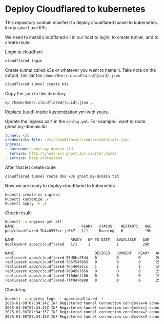 # Deploy Cloudflared to kubernetes

This repository contain manifest to deploy cloudflared tunnel to kubernetes.
In my case I use K3s.

We need to install cloudflared cli in our host to login, to create tunnel, and to create route.

Login to cloudflare

```bash
cloudflared login
```

Create tunnel called k3s or whatever you want to name it.
Take note on the output, similiar too `/home/User/.cloudflared/{uuid}.json`

```bash
cloudflared tunnel create k3s
```

Copy the json to this directory

```bash
cp /home/User/.cloudflared/{uuid}.json .
```

Replace {uuid} inside kustomization.yml with yours.

Update the ingress part in the `config.yml`.
For example i want to route ghost.my-domain.tld

```yml
tunnel: k3s
credentials-file: /etc/cloudflared/creds/credentials.json
ingress:
- hostname: ghost.my-domain.tld
  service: http://ghost-svc.ghost.svc.cluster.local
- service: http_status:404
```

After that let create route

```bash
cloudflared tunnel route dns k3s ghost.my-domain.tld
```

Now we are ready to deploy cloudflared to kubernetes

```bash
kubectl create ns ingress
kubectl kustomize ./
kubectl apply -k ./
```

Check result:

```bash
kubectl -n ingress get all
NAME                               READY   STATUS    RESTARTS   AGE
pod/cloudflared-7b446955cc-jr6k7   1/1     Running   0          19h

NAME                          READY   UP-TO-DATE   AVAILABLE   AGE
deployment.apps/cloudflared   1/1     1            1           26h

NAME                                     DESIRED   CURRENT   READY   AGE
replicaset.apps/cloudflared-55d8bc95d4   0         0         0       26h
replicaset.apps/cloudflared-7867545b65   0         0         0       25h
replicaset.apps/cloudflared-7b446955cc   1         1         1       19h
replicaset.apps/cloudflared-7d94587b56   0         0         0       25h
replicaset.apps/cloudflared-7f6ddbff66   0         0         0       19h
replicaset.apps/cloudflared-7ff947b998   0         0         0       25h
```

Check log

```bash
kubectl -n ingress logs -l app=cloudflared -f
2025-01-08T07:34:14Z INF Registered tunnel connection connIndex=0 connection=353d1577-001a-4c98-be08-ad010abb49c1 event=0 ip=198.41.200.233 location=sin14 protocol=http2
2025-01-08T07:34:14Z INF Registered tunnel connection connIndex=1 connection=ce3e3bc9-3124-4eb3-b3e1-5a5db780b15b event=0 ip=198.41.192.67 location=cgk01 protocol=http2
2025-01-08T07:34:15Z INF Registered tunnel connection connIndex=2 connection=202b7c79-2695-4c78-a3c5-a1355aaa4c87 event=0 ip=198.41.200.73 location=sin12 protocol=http2
2025-01-08T07:34:15Z INF Registered tunnel connection connIndex=3 connection=37d9aec8-31ca-4d1f-869a-19fd30ba293b event=0 ip=198.41.192.37 location=cgk01 protocol=http2
```
